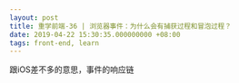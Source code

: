 ```yaml
---
layout: post
title: 重学前端-36 | 浏览器事件：为什么会有捕获过程和冒泡过程？
date: 2019-04-22 15:30:35.000000000 +08:00
tags: front-end, learn
---
```


跟iOS差不多的意思，事件的响应链